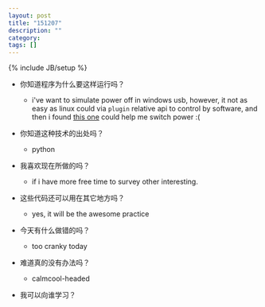 ```yaml
---
layout: post
title: "151207"
description: ""
category: 
tags: []
---
```

{% include JB/setup %}
* 你知道程序为什么要这样运行吗？
  * i've want to simulate power off in windows usb, however, it not as easy as linux could via `plugin` relative api to control by software, and then i found [this one](http://pintant.cat/2012/05/12/power-off-usb-device/) could help me switch power :(

* 你知道这种技术的出处吗？
  * python

* 我喜欢现在所做的吗？
  * if i have more free time to survey other interesting.

* 这些代码还可以用在其它地方吗？
  * yes, it will be the awesome practice

* 今天有什么做错的吗？
  * too cranky today

* 难道真的没有办法吗？
  * calmcool-headed 

* 我可以向谁学习？
 
